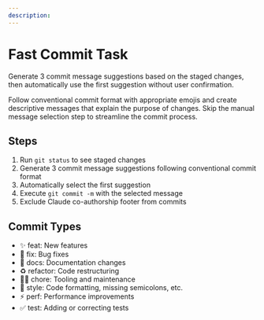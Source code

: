 ```yaml
---
description: 
---
```


# Fast Commit Task

Generate 3 commit message suggestions based on the staged changes, then automatically use the first suggestion without user confirmation.

Follow conventional commit format with appropriate emojis and create descriptive messages that explain the purpose of changes. Skip the manual message selection step to streamline the commit process.

## Steps

1. Run `git status` to see staged changes
2. Generate 3 commit message suggestions following conventional commit format
3. Automatically select the first suggestion
4. Execute `git commit -m` with the selected message
5. Exclude Claude co-authorship footer from commits

## Commit Types

- ✨ feat: New features
- 🐛 fix: Bug fixes  
- 📝 docs: Documentation changes
- ♻️ refactor: Code restructuring
- 🧑‍💻 chore: Tooling and maintenance
- 🎨 style: Code formatting, missing semicolons, etc.
- ⚡️ perf: Performance improvements
- ✅ test: Adding or correcting tests
